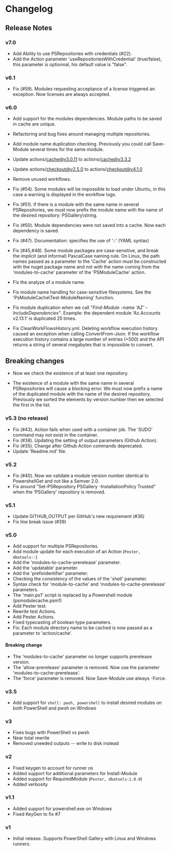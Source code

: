 # Changelog

## Release Notes

### v7.0

* Add Ability to use PSRepositories with credentials (#22).
* Add the Action parameter 'useRepositoriesWithCredential' (true/false),
  this parameter is optionnal, his default value is "false".

### v6.1

* Fix (#59). Modules requesting acceptance of a license triggered an exception. Now licenses are always accepted.

### v6.0

* Add support for the modules dependencies. Module paths to be saved in cache are unique.
* Refactoring and bug fixes around managing multiple repositories.
* Add module name duplication checking. Previously you could call Save-Module several times for the same module.
* Update actions/cache@v3.0.11 to actions/cache@v3.3.2
* Update actions/checkout@v2.5.0 to actions/checkout@v4.1.0
* Remove unused workflows.

* Fix (#54). Some modules will be impossible to load under Ubuntu, in this case a warning is displayed in the workflow logs.
* Fix (#51). If there is a module with the same name in several PSRepositories, we must now prefix the module name with the name of the desired repository: PSGallery\string.
* Fix (#50). Module dependencies were not saved into a cache. Now each dependency is saved.
* Fix (#47). Documentation: specifies the use of '::' (YAML syntax)
* Fix (#45,#48). Some module packages are case-sensitive, and break the implicit (and informal) PascalCase naming rule.
                 On Linux, the path names passed as a parameter to the 'Cache' action must be constructed with the nuget package name and not with the name coming from the 'modules-to-cache' parameter of the 'PSModuleCache' action.
* Fix the analyze of a module name.
* Fix module name handling for case-sensitive filesystems. See the 'PsModuleCache\Test-ModuleNaming' function.
* Fix module duplication when we call _"Find-Module -name 'AZ' -IncludeDependencies"_. Example: the dependent module 'Az.Accounts v2.13.1' is duplicated 25 times.
* Fix CleanWorkFlowsHistory.yml. Deleting workflow execution history caused an exception when calling ConvertFrom-Json. If the workflow execution history contains a large number of entries (+500) and the API returns a string of several megabytes that is impossible to convert.

## Breaking changes

* Now we check the existence of at least one repository.

* The existence of a module with the same name in several PSRepositories will cause a blocking error.
  We must now prefix a name of the duplicated module with the name of the desired repository.
  Previously we sorted the elements by version number then we selected the first in the list.

### v5.3 (no release)

* Fix (#43). Action fails when used with a container job. The 'SUDO' command may not exist in the container.
* Fix (#38). Updating the setting of output parameters (Github Action).
* Fix (#35). Change after Github Action commands deprecated.
* Update 'Readme.md' file.

### v5.2

* Fix (#40). Now we validate a module version number identical to PowershellGet and not like a Semver 2.0.
* Fix around "Set-PSRepository PSGallery -InstallationPolicy Trusted" when the 'PSGallery' repository is removed.

### v5.1

* Update GITHUB_OUTPUT per GitHub's new requirement (#36)
* Fix line break issue (#39)

### v5.0

* Add support for multiple PSRepositories.
* Add module update for each execution of an Action (`Pester, dbatools::`)
* Add the 'modules-to-cache-prerelease' parameter.
* Add the 'updatable' parameter.
* Add the 'prefixidentifier' parameter.
* Checking the consistency of the values of the 'shell' parameter.
* Syntax check for 'module-to-cache' and 'modules-to-cache-prerelease' parameters.
* The 'main.ps1' script is replaced by a Powershell module (psmodulecache.psm1)
* Add Pester test.
* Rewrite test Actions.
* Add Pester Actions.
* Fixed typecasting of boolean type parameters.
* Fix: Each module directory name to be cached is now passed as a parameter to 'action/cache'.

#### Breaking change

* The 'modules-to-cache' parameter no longer supports prerelease version.
* The 'allow-prerelease' parameter is removed. Now use the parameter 'modules-to-cache-prerelease'.
* The 'force' parameter is removed. Now Save-Module use always -Force.

### v3.5

* Add support for `shell: pwsh, powershell` to install desired modules on both PowerShell and pwsh on Windows

### v3

* Fixes bugs with PowerShell vs pwsh
* Near total rewrite
* Removed uneeded outputs -- write to disk instead

### v2

* Fixed keygen to account for runner os
* Added support for additional parameters for Install-Module
* Added support for RequiredModule (`Pester, dbatools:1.0.0`)
* Added verbosity

### v1.1

* Added support for powershell.exe on Windows
* Fixed KeyGen to fix #7

### v1

* Initial release. Supports PowerShell Gallery with Linux and Windows runners.
